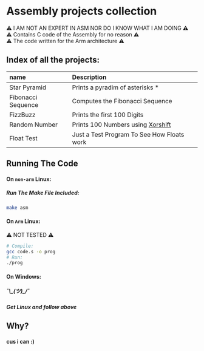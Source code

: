
# Assembly projects collection

⚠️ I AM NOT AN EXPERT IN ASM NOR DO I KNOW WHAT I AM DOING ⚠️ \
⚠️ Contains C code of the Assembly for no reason ⚠️ \
⚠️ The code written for the Arm architecture ⚠️

## Index of all the projects:

| name               | Description                       |
| :----------------- | :-------------------------------- |
| Star Pyramid       | Prints a pyradim of asterisks *   |
| Fibonacci Sequence | Computes the Fibonacci Sequence   |
| FizzBuzz           | Prints the first 100 Digits       |
| Random Number      | Prints 100 Numbers using [Xorshift](https://en.wikipedia.org/wiki/Xorshift) |
| Float Test         | Just a Test Program To See How Floats work |

## Running The Code

#### On `non-arm` Linux:
##### Run The Make File Included:
```bash
make asm
```

#### On `Arm` Linux:
⚠️ NOT TESTED ⚠️
```bash
# Compile:
gcc code.s -o prog
# Run:
./prog
```

#### On Windows:
##### ¯\\\_(ツ)_/¯
##### Get Linux and follow above

## Why?
#### cus i can :)
